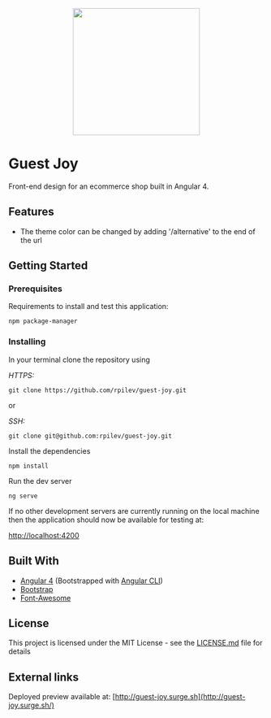 <p align="center">
  <img width="250" src="https://material.angularjs.org/latest/img/icons/angular-logo.svg">
</p>

# Guest Joy
Front-end design for an ecommerce shop built in Angular 4.


## Features

* The theme color can be changed by adding '/alternative' to the end of the url

## Getting Started

### Prerequisites

Requirements to install and test this application:

    npm package-manager

### Installing

In your terminal clone the repository using

_HTTPS:_

    git clone https://github.com/rpilev/guest-joy.git
or

_SSH:_

    git clone git@github.com:rpilev/guest-joy.git

Install the dependencies

    npm install

Run the dev server

    ng serve

If no other development servers are currently running on the local machine then the application should now be available for testing at:

[http://localhost:4200](http://localhost:4200)

## Built With

* [Angular 4](https://github.com/angular) (Bootstrapped with [Angular CLI](https://github.com/angular/angular-cli))
* [Bootstrap](https://github.com/twbs/bootstrap)
* [Font-Awesome](https://github.com/FortAwesome/Font-Awesome)

## License

This project is licensed under the MIT License - see the [LICENSE.md](https://github.com/rpilev/guest-joy/blob/master/LICENSE) file for details

## External links

Deployed preview available at:
[http://guest-joy.surge.sh](http://guest-joy.surge.sh/)